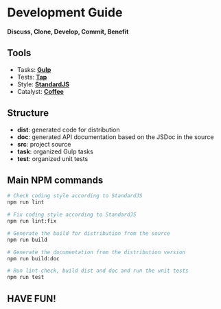 Development Guide
=================

**Discuss, Clone, Develop, Commit, Benefit**

Tools
-----

 - Tasks: [**Gulp**][1]
 - Tests: [**Tap**][2]
 - Style: [**StandardJS**][3]
 - Catalyst: [**Coffee**][4]

Structure
---------

 - **dist**: generated code for distribution
 - **doc**: generated API documentation based on the JSDoc in the source
 - **src**: project source
 - **task**: organized Gulp tasks
 - **test**: organized unit tests

Main NPM commands
-----------------

```bash
# Check coding style according to StandardJS
npm run lint

# Fix coding style according to StandardJS
npm run lint:fix

# Generate the build for distribution from the source
npm run build

# Generate the documentation from the distribution version
npm run build:doc

# Run lint check, build dist and doc and run the unit tests
npm run test
```

HAVE FUN!
---------

 [1]: https://gulpjs.com
 [2]: https://www.node-tap.org
 [3]: https://standardjs.com
 [4]: https://twitter.com/richardszkcs/status/1006990821709766658
